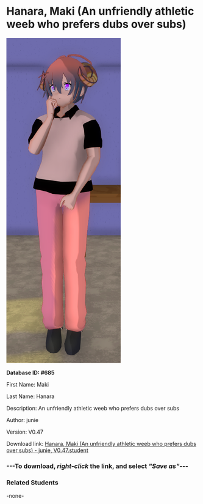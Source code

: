 # Hanara, Maki (An unfriendly athletic weeb who prefers dubs over subs)

<img src="Files/Hanara, Maki (An unfriendly athletic weeb who prefers dubs over subs).png" title="Hanara, Maki (An unfriendly athletic weeb who prefers dubs over subs) - junie, V0.47">

**Database ID: #685**

First Name: Maki

Last Name: Hanara

Description: An unfriendly athletic weeb who prefers dubs over subs

Author: junie

Version: V0.47

Download link: <a href="https://raw.githubusercontent.com/Arbiter1223/Daigaku-Gurashi-Custom-Students/master/Students/Files/Hanara%2C%20Maki%20(An%20unfriendly%20athletic%20weeb%20who%20prefers%20dubs%20over%20subs)%20-%20junie%2C%20V0.47.student">Hanara, Maki (An unfriendly athletic weeb who prefers dubs over subs) - junie, V0.47.student</a>

### ---**To download, _right-click_ the link, and select _"Save as"_**---

### Related Students

-none-
